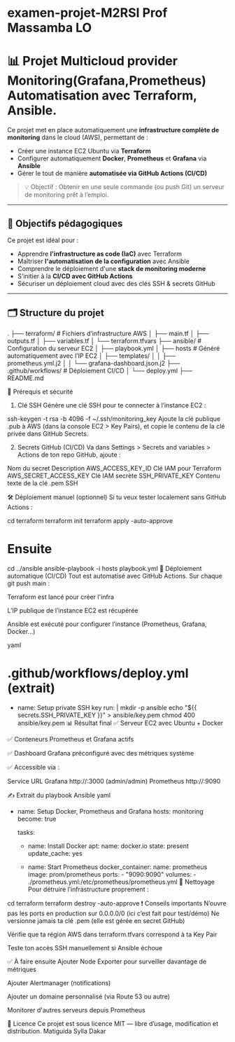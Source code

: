 # examen-projet-M2RSI Prof Massamba LO 
# 📊 Projet Multicloud provider  Monitoring(Grafana,Prometheus) Automatisation  avec Terraform, Ansible.

Ce projet met en place automatiquement une **infrastructure complète de monitoring** dans le cloud (AWS), permettant de :
- Créer une instance EC2 Ubuntu via **Terraform**
- Configurer automatiquement **Docker**, **Prometheus** et **Grafana** via **Ansible**
- Gérer le tout de manière **automatisée via GitHub Actions (CI/CD)**

> 💡 Objectif : Obtenir en une seule commande (ou push Git) un serveur de monitoring prêt à l’emploi.

---

## 🧱 Objectifs pédagogiques

Ce projet est idéal pour :

- Apprendre **l'infrastructure as code (IaC)** avec Terraform
- Maîtriser **l'automatisation de la configuration** avec Ansible
- Comprendre le déploiement d'une **stack de monitoring moderne**
- S’initier à la **CI/CD avec GitHub Actions**
- Sécuriser un déploiement cloud avec des clés SSH & secrets GitHub

---

## 🗂️ Structure du projet


.
├── terraform/              # Fichiers d’infrastructure AWS
│   ├── main.tf
│   ├── outputs.tf
│   ├── variables.tf
│   └── terraform.tfvars
├── ansible/                # Configuration du serveur EC2
│   ├── playbook.yml
│   ├── hosts               # Généré automatiquement avec l’IP EC2
│   ├── templates/
│   │   ├── prometheus.yml.j2
│   │   └── grafana-dashboard.json.j2
├── .github/workflows/      # Déploiement CI/CD
│   └── deploy.yml
├── README.md

🔐 Prérequis et sécurité
1. Clé SSH
Génère une clé SSH pour te connecter à l’instance EC2 :




ssh-keygen -t rsa -b 4096 -f ~/.ssh/monitoring_key
Ajoute la clé publique .pub à AWS (dans la console EC2 > Key Pairs), et copie le contenu de la clé privée dans GitHub Secrets.

2. Secrets GitHub (CI/CD)
Va dans Settings > Secrets and variables > Actions de ton repo GitHub, ajoute :

Nom du secret	Description
AWS_ACCESS_KEY_ID	Clé IAM pour Terraform
AWS_SECRET_ACCESS_KEY	Clé IAM secrète
SSH_PRIVATE_KEY	Contenu texte de la clé .pem SSH

🛠️ Déploiement manuel (optionnel)
Si tu veux tester localement sans GitHub Actions :




cd terraform
terraform init
terraform apply -auto-approve

# Ensuite
cd ../ansible
ansible-playbook -i hosts playbook.yml
🚀 Déploiement automatique (CI/CD)
Tout est automatisé avec GitHub Actions. Sur chaque git push main :

Terraform est lancé pour créer l'infra

L’IP publique de l’instance EC2 est récupérée

Ansible est exécuté pour configurer l’instance (Prometheus, Grafana, Docker…)

yaml


# .github/workflows/deploy.yml (extrait)
- name: Setup private SSH key
  run: |
    mkdir -p ansible
    echo "${{ secrets.SSH_PRIVATE_KEY }}" > ansible/key.pem
    chmod 400 ansible/key.pem
📊 Résultat final
✅ Serveur EC2 avec Ubuntu + Docker

✅ Conteneurs Prometheus et Grafana actifs

✅ Dashboard Grafana préconfiguré avec des métriques système

✅ Accessible via :

Service	URL
Grafana	http://<IP>:3000 (admin/admin)
Prometheus	http://<IP>:9090

✍️ Extrait du playbook Ansible
yaml


- name: Setup Docker, Prometheus and Grafana
  hosts: monitoring
  become: true

  tasks:
    - name: Install Docker
      apt:
        name: docker.io
        state: present
        update_cache: yes

    - name: Start Prometheus
      docker_container:
        name: prometheus
        image: prom/prometheus
        ports:
          - "9090:9090"
        volumes:
          - ./prometheus.yml:/etc/prometheus/prometheus.yml
🧼 Nettoyage
Pour détruire l’infrastructure proprement :




cd terraform
terraform destroy -auto-approve
❗ Conseils importants
N’ouvre pas les ports en production sur 0.0.0.0/0 (ici c’est fait pour test/démo)
Ne versionne jamais ta clé .pem (elle est gérée en secret GitHub)

Vérifie que ta région AWS dans terraform.tfvars correspond à ta Key Pair

Teste ton accès SSH manuellement si Ansible échoue

✅ À faire ensuite
Ajouter Node Exporter pour surveiller davantage de métriques

Ajouter Alertmanager (notifications)

Ajouter un domaine personnalisé (via Route 53 ou autre)

Monitorer d'autres serveurs depuis Prometheus

📄 Licence
Ce projet est sous licence MIT — libre d’usage, modification et distribution.
Matiguida Sylla Dakar
